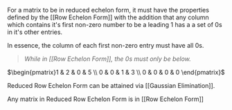 For a matrix to be in reduced echelon form, it must have the properties defined by the [[Row Echelon Form]] with the addition that any column which contains it's first non-zero number to be a leading $1$ has a a set of $0$s in it's other entries.

In essence, the column of each first non-zero entry must have all $0$s. 

> *While in [[Row Echelon Form]], the $0$s must only be below.*

$\begin{pmatrix}1 & 2 & 0 & 5 \\ 0 & 0 & 1 & 3 \\ 0 & 0 & 0 & 0 \end{pmatrix}$

Reduced Row Echelon Form can be attained via [[Gaussian Elimination]].

Any matrix in Reduced Row Echelon Form is in [[Row Echelon Form]]